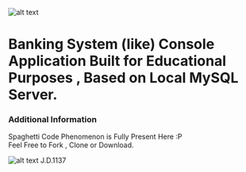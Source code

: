 ![alt text](https://i.imgur.com/A7j2a4A.png?format=1500w)
                                                                                                            

# Banking System (like) Console Application Built for Educational Purposes , Based on Local MySQL Server.


### Additional Information
Spaghetti Code Phenomenon is Fully Present Here :P
<br>
Feel Free to Fork , Clone or Download.

![alt text](https://i.imgur.com/mnVlaSP.png?format=1500w)    J.D.1137
